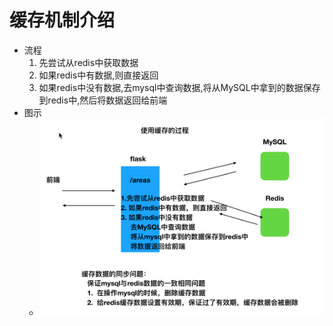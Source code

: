 # 缓存机制介绍
- 流程
    1. 先尝试从redis中获取数据
    2. 如果redis中有数据,则直接返回
    3. 如果redis中没有数据,去mysql中查询数据,将从MySQL中拿到的数据保存到redis中,然后将数据返回给前端
- 图示
    - ![缓存机制](./images/缓存机制.png)
